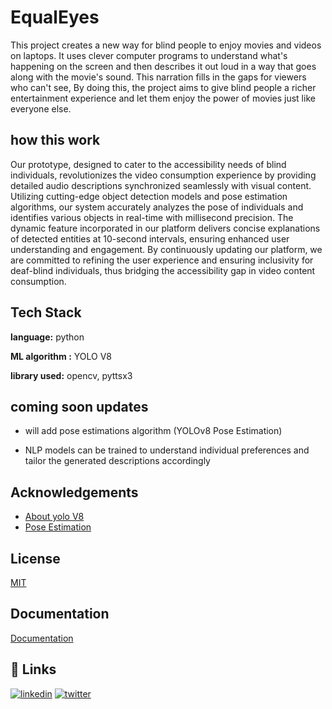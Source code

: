 
# EqualEyes
This project creates a new way for blind people to enjoy movies and videos on laptops. It uses clever computer programs to understand what's happening on the screen and then describes it out loud in a way that goes along with the movie's sound. This narration fills in the gaps for viewers who can't see, By doing this, the project aims to give blind people a richer entertainment experience and let them enjoy the power of movies just like everyone else.
## how this work

Our prototype, designed to cater to the accessibility needs of blind individuals, revolutionizes the video consumption experience by providing detailed audio descriptions synchronized seamlessly with visual content. Utilizing cutting-edge object detection models and pose estimation algorithms, our system accurately analyzes the pose of individuals and identifies various objects in real-time with millisecond precision. The dynamic feature incorporated in our platform delivers concise explanations of detected entities at 10-second intervals, ensuring enhanced user understanding and engagement. By continuously updating our platform, we are committed to refining the user experience and ensuring inclusivity for deaf-blind individuals, thus bridging the accessibility gap in video content consumption.
## Tech Stack

**language:** python

**ML algorithm :** YOLO V8 

**library used:** opencv, pyttsx3




## coming soon updates 
- will add pose estimations algorithm (YOLOv8 Pose Estimation)

- NLP models can be trained to understand individual preferences and tailor the generated descriptions accordingly
## Acknowledgements

 - [About yolo V8](https://docs.ultralytics.com/)
 - [Pose Estimation](https://docs.ultralytics.com/tasks/pose/)
 
## License

[MIT](https://github.com/navajyoth-puthalath13/EqualEyes/commit/43718f815cd7b0ba1129859f31354b525e893bf8)


## Documentation

[Documentation](https://drive.google.com/file/d/1Y6YJWiWQhcB-MngmEviTZfuQKBJ7Ya_y/view?usp=sharing)


## 🔗 Links
[![linkedin](https://img.shields.io/badge/linkedin-0A66C2?style=for-the-badge&logo=linkedin&logoColor=white)](https://www.linkedin.com/in/navajyoth-puthalath-78a111227/)
[![twitter](https://img.shields.io/badge/twitter-1DA1F2?style=for-the-badge&logo=twitter&logoColor=white)](https://twitter.com/putalath)



